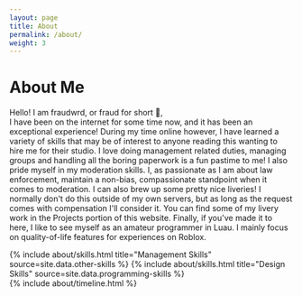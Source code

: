 ```yaml
---
layout: page
title: About
permalink: /about/
weight: 3
---
```


<link rel="shortcut icon" type="image/x-icon" href="{{ "/images/favicon.ico" | prepend: site.baseurl }}" >

# **About Me**

Hello! I am fraudwrd, or fraud for short :wave:,<br>
I have been on the internet for some time now, and it has been an exceptional experience! During my time online however, I have learned a variety of skills that may be of interest to anyone reading this wanting to hire me for their studio. I love doing management related duties, managing groups and handling all the boring paperwork is a fun pastime to me! I also pride myself in my moderation skills. I, as passionate as I am about law enforcement, maintain a non-bias, compassionate standpoint when it comes to moderation. I can also brew up some pretty nice liveries! I normally don't do this outside of my own servers, but as long as the request comes with compensation I'll consider it. You can find some of my livery work in the Projects portion of this website. Finally, if you've made it to here, I like to see myself as an amateur programmer in Luau. I mainly focus on quality-of-life features for experiences on Roblox.

<div class="row">
{% include about/skills.html title="Management Skills" source=site.data.other-skills %}
{% include about/skills.html title="Design Skills" source=site.data.programming-skills %}
</div>

<div class="row">
{% include about/timeline.html %}
</div>

<script>
document.addEventListener("DOMContentLoaded", function() {
    var attribution = document.getElementById("attribution");
    if (attribution) {
        attribution.style.display = "none";
    }
});    
</script>
